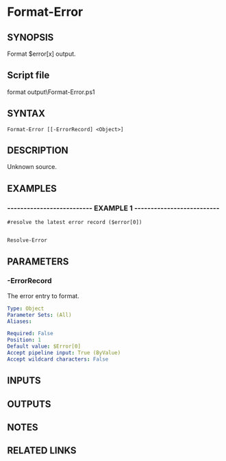 # Format-Error

## SYNOPSIS
Format $error\[x\] output.

## Script file
format output\Format-Error.ps1

## SYNTAX

```
Format-Error [[-ErrorRecord] <Object>]
```

## DESCRIPTION
Unknown source.

## EXAMPLES

### -------------------------- EXAMPLE 1 --------------------------
```
#resolve the latest error record ($error[0])


Resolve-Error
```
## PARAMETERS

### -ErrorRecord
The error entry to format.

```yaml
Type: Object
Parameter Sets: (All)
Aliases: 

Required: False
Position: 1
Default value: $Error[0]
Accept pipeline input: True (ByValue)
Accept wildcard characters: False
```

## INPUTS

## OUTPUTS

## NOTES

## RELATED LINKS




